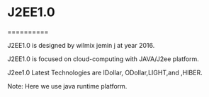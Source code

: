 # J2EE1.0
==========

J2EE1.0   is  designed  by  wilmix jemin  j  at   year  2016.

J2EE1.0  is focused  on  cloud-computing  with  JAVA/J2ee  platform.

J2ee1.0   Latest Technologies  are   IDollar,  ODollar,LIGHT,and  ,HIBER.


Note:  Here   we  use  java runtime  platform.
